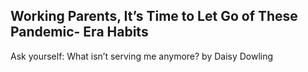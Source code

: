 ## Working Parents, It’s Time to Let Go of These Pandemic- Era Habits

Ask yourself: What isn’t serving me anymore? by Daisy Dowling